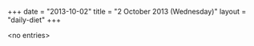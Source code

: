 +++
date = "2013-10-02"
title = "2 October 2013 (Wednesday)"
layout = "daily-diet"
+++

<p>&lt;no entries&gt;</p>